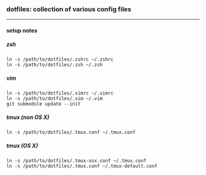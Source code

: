 ### dotfiles: collection of various config files
----

#### setup notes

##### zsh
    ln -s /path/to/dotfiles/.zshrc ~/.zshrc
    ln -s /path/to/dotfiles/.zsh ~/.zsh

##### vim
    ln -s /path/to/dotfiles/.vimrc ~/.vimrc
    ln -s /path/to/dotfiles/.vim ~/.vim
    git submodule update --init

##### tmux (non OS X)
    ln -s /path/to/dotfiles/.tmux.conf ~/.tmux.conf

##### tmux (OS X)
    ln -s /path/to/dotfiles/.tmux-osx.conf ~/.tmux.conf
    ln -s /path/to/dotfiles/.tmux.conf ~/.tmux-default.conf
